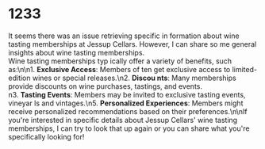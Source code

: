 # 1233

It seems there was an issue retrieving specific in
formation about wine tasting memberships at Jessup Cellars. However, I can share so
me general insights about wine tasting memberships.
<br>Wine tasting memberships typ
ically offer a variety of benefits, such as:\n\n1. **Exclusive Access**: Members of
ten get exclusive access to limited-edition wines or special releases.\n2. **Discou
nts**: Many memberships provide discounts on wine purchases, tastings, and events.\
n3. **Tasting Events**: Members may be invited to exclusive tasting events, vineyar
ls and vintages.\n5. **Personalized Experiences**: Members might receive personalized recommendations based on their preferences.\n\nIf you're interested in specific details about Jessup Cellars' wine tasting memberships, I can try to look that up again or you can share what you're specifically looking for!
